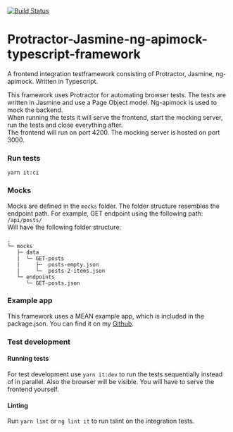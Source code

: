 [![Build Status](https://travis-ci.org/richardhendricksen/protractor-jasmine-ng-apimock-typescript-framework.svg?branch=master)](https://travis-ci.org/richardhendricksen/protractor-jasmine-ng-apimock-typescript-framework)
# Protractor-Jasmine-ng-apimock-typescript-framework
A frontend integration testframework consisting of Protractor, Jasmine, ng-apimock. Written in Typescript.

This framework uses Protractor for automating browser tests. The tests are written in Jasmine and use a Page Object model.
Ng-apimock is used to mock the backend.  
When running the tests it will serve the frontend, start the mocking server, run the tests and close everything after.  
The frontend will run on port 4200. The mocking server is hosted on port 3000.

### Run tests
`yarn it:ci`

### Mocks
Mocks are defined in the `mocks` folder. The folder structure resembles the endpoint path.
For example, GET endpoint using the following path:  
`/api/posts/`  
Will have the following folder structure:
```
.
└─ mocks
   ├─ data
   |  └─ GET-posts
   |     ├─  posts-empty.json
   |     └─  posts-2-items.json
   └─ endpoints
      └─ GET-posts.json 
```

### Example app
This framework uses a MEAN example app, which is included in the package.json. 
You can find it on my [Github](https://github.com/richardhendricksen/mean-example-app).

### Test development

#### Running tests
For test development use `yarn it:dev` to run the tests sequentially instead of in parallel. Also the browser will be visible.
You will have to serve the frontend yourself.

#### Linting
Run `yarn lint` or `ng lint it` to run tslint on the integration tests.  
